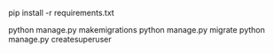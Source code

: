 pip install -r requirements.txt

python manage.py makemigrations
python manage.py migrate
python manage.py createsuperuser
